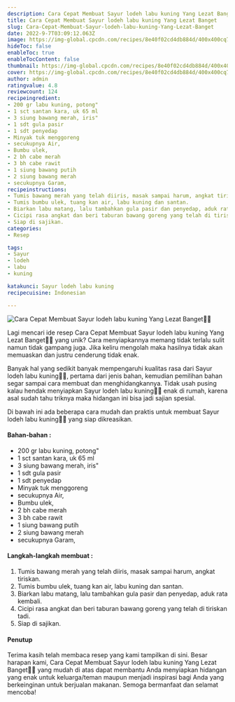```yaml
---
description: Cara Cepat Membuat Sayur lodeh labu kuning Yang Lezat Banget"
title: Cara Cepat Membuat Sayur lodeh labu kuning Yang Lezat Banget
slug: Cara-Cepat-Membuat-Sayur-lodeh-labu-kuning-Yang-Lezat-Banget
date: 2022-9-7T03:09:12.063Z
image: https://img-global.cpcdn.com/recipes/8e40f02cd4db884d/400x400cq70/photo.jpg
hideToc: false
enableToc: true
enableTocContent: false
thumbnail: https://img-global.cpcdn.com/recipes/8e40f02cd4db884d/400x400cq70/photo.jpg
cover: https://img-global.cpcdn.com/recipes/8e40f02cd4db884d/400x400cq70/photo.jpg
author: admin
ratingvalue: 4.8
reviewcount: 124
recipeingredient:
- 200 gr labu kuning, potong"
- 1 sct santan kara, uk 65 ml
- 3 siung bawang merah, iris"
- 1 sdt gula pasir
- 1 sdt penyedap
- Minyak tuk menggoreng
- secukupnya Air,
- Bumbu ulek,
- 2 bh cabe merah
- 3 bh cabe rawit
- 1 siung bawang putih
- 2 siung bawang merah
- secukupnya Garam,
recipeinstructions:
- Tumis bawang merah yang telah diiris, masak sampai harum, angkat tiriskan.
- Tumis bumbu ulek, tuang kan air, labu kuning dan santan.
- Biarkan labu matang, lalu tambahkan gula pasir dan penyedap, aduk rata kembali.
- Cicipi rasa angkat dan beri taburan bawang goreng yang telah di tiriskan tadi.
- Siap di sajikan.
categories:
- Resep

tags:
- Sayur
- lodeh
- labu
- kuning

katakunci: Sayur lodeh labu kuning
recipecuisine: Indonesian

---
```


![Cara Cepat Membuat Sayur lodeh labu kuning Yang Lezat Banget👩‍🍳](https://img-global.cpcdn.com/recipes/8e40f02cd4db884d/400x400cq70/photo.jpg)

Lagi mencari ide resep Cara Cepat Membuat Sayur lodeh labu kuning Yang Lezat Banget👩‍🍳 yang unik? Cara menyiapkannya memang tidak terlalu sulit namun tidak gampang juga. Jika keliru mengolah maka hasilnya tidak akan memuaskan dan justru cenderung tidak enak.

Banyak hal yang sedikit banyak mempengaruhi kualitas rasa dari Sayur lodeh labu kuning👩‍🍳, pertama dari jenis bahan, kemudian pemilihan bahan segar sampai cara membuat dan menghidangkannya. Tidak usah pusing kalau hendak menyiapkan Sayur lodeh labu kuning👩‍🍳 enak di rumah, karena asal sudah tahu triknya maka hidangan ini bisa jadi sajian spesial.

Di bawah ini ada beberapa cara mudah dan praktis untuk membuat Sayur lodeh labu kuning👩‍🍳 yang siap dikreasikan.

<!--inarticleads1-->

#### Bahan-bahan :

- 200 gr labu kuning, potong"
- 1 sct santan kara, uk 65 ml
- 3 siung bawang merah, iris"
- 1 sdt gula pasir
- 1 sdt penyedap
- Minyak tuk menggoreng
- secukupnya Air,
- Bumbu ulek,
- 2 bh cabe merah
- 3 bh cabe rawit
- 1 siung bawang putih
- 2 siung bawang merah
- secukupnya Garam,

<!--inarticleads2-->

#### Langkah-langkah membuat :

1. Tumis bawang merah yang telah diiris, masak sampai harum, angkat tiriskan.
1. Tumis bumbu ulek, tuang kan air, labu kuning dan santan.
1. Biarkan labu matang, lalu tambahkan gula pasir dan penyedap, aduk rata kembali.
1. Cicipi rasa angkat dan beri taburan bawang goreng yang telah di tiriskan tadi.
1. Siap di sajikan.

#### Penutup

Terima kasih telah membaca resep yang kami tampilkan di sini. Besar harapan kami, Cara Cepat Membuat Sayur lodeh labu kuning Yang Lezat Banget👩‍🍳 yang mudah di atas dapat membantu Anda menyiapkan hidangan yang enak untuk keluarga/teman maupun menjadi inspirasi bagi Anda yang berkeinginan untuk berjualan makanan. Semoga bermanfaat dan selamat mencoba!